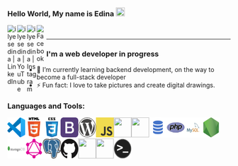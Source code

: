 ### Hello World, My name is Edina <img width="20" height="20" src="https://github.com/TheDudeThatCode/TheDudeThatCode/blob/master/Assets/Earth.gif">

[<img align="left" alt="ilyesedina | LinkedIn" width="22px" src="https://cdn.jsdelivr.net/npm/simple-icons@v3/icons/linkedin.svg" />][linkedin]
[<img align="left" alt="ilyesedina | YouTube" width="22px" src="https://cdn.jsdelivr.net/npm/simple-icons@v3/icons/youtube.svg" />][youtube]
[<img align="left" alt="ilyesedina | Instagram" width="22px" src="https://cdn.jsdelivr.net/npm/simple-icons@v3/icons/instagram.svg" />][instagram]
<a target="_blank" href="https://fb.com/ediinailyes">
  <img align="left" alt="Facebook" width="22px" src="https://cdn.jsdelivr.net/npm/simple-icons@v3/icons/facebook.svg" />
</a>

<br />

---- 
### I'm a web developer in progress 
- 🌱 I’m currently learning backend development, on the way to become a full-stack developer
- ⚡ Fun fact: I love to take pictures and create digital drawings.

### Languages and Tools:

<img src="https://raw.githubusercontent.com/github/explore/80688e429a7d4ef2fca1e82350fe8e3517d3494d/topics/visual-studio-code/visual-studio-code.png" width="40" height="45"><img src="https://raw.githubusercontent.com/github/explore/80688e429a7d4ef2fca1e82350fe8e3517d3494d/topics/html/html.png" width="40" height="45"><img src="https://raw.githubusercontent.com/github/explore/80688e429a7d4ef2fca1e82350fe8e3517d3494d/topics/css/css.png" width="40" height="45"><img src="https://raw.githubusercontent.com/github/explore/80688e429a7d4ef2fca1e82350fe8e3517d3494d/topics/bootstrap/bootstrap.png" width="40" height="45"><img
src="https://raw.githubusercontent.com/github/explore/80688e429a7d4ef2fca1e82350fe8e3517d3494d/topics/wordpress/wordpress.png" width="40" height="45"><img
src="https://raw.githubusercontent.com/github/explore/80688e429a7d4ef2fca1e82350fe8e3517d3494d/topics/javascript/javascript.png" width="40" height="45"><img
src="https://github.com/jalbertsr/logo-badge-images/blob/master/img/rsz_vue.png?raw=true)](https://vuejs.org" width="40" height="45"><img
src="https://cdn4.iconfinder.com/data/icons/google-i-o-2016/512/google_firebase-2-128.png" width="40" height="45"><img
src="https://raw.githubusercontent.com/github/explore/80688e429a7d4ef2fca1e82350fe8e3517d3494d/topics/sql/sql.png" width="40" height="45"><img
src="https://raw.githubusercontent.com/github/explore/ccc16358ac4530c6a69b1b80c7223cd2744dea83/topics/php/php.png" width="40" height="45"><img
src="https://raw.githubusercontent.com/github/explore/80688e429a7d4ef2fca1e82350fe8e3517d3494d/topics/mysql/mysql.png" width="40" height="45"><img
src="https://raw.githubusercontent.com/github/explore/80688e429a7d4ef2fca1e82350fe8e3517d3494d/topics/nodejs/nodejs.png" width="40" height="45"><img
src="https://raw.githubusercontent.com/github/explore/80688e429a7d4ef2fca1e82350fe8e3517d3494d/topics/mongodb/mongodb.png" width="40" height="45"><img
src="https://raw.githubusercontent.com/github/explore/80688e429a7d4ef2fca1e82350fe8e3517d3494d/topics/graphql/graphql.png" width="40" height="45"><img
src="https://raw.githubusercontent.com/github/explore/80688e429a7d4ef2fca1e82350fe8e3517d3494d/topics/postgresql/postgresql.png" width="40" height="45"><img
src="https://raw.githubusercontent.com/github/explore/78df643247d429f6cc873026c0622819ad797942/topics/github/github.png" width="40" height="45"><img
src="https://www.svgrepo.com/show/354447/terraform-icon.svg" width="40" height="45"><img
src="https://www.iconbolt.com/iconsets/elastic-ui-logos/elastic.svg" width="40" height="45"><img 
src="https://raw.githubusercontent.com/github/explore/80688e429a7d4ef2fca1e82350fe8e3517d3494d/topics/terminal/terminal.png" width="40" height="45">




[youtube]: https://www.youtube.com/channel/UCiioiqZigffPuWBXRHetoGg/videos?view_as=subscriber
[instagram]: https://www.instagram.com/especial_photo/
[linkedin]: https://www.linkedin.com/in/edina-ilyes/

